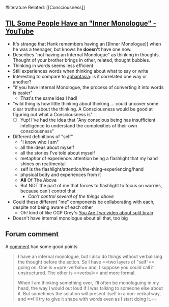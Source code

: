 #literature 
Related: [[Consciousness]]
## [TIL Some People Have an "Inner Monologue" - YouTube](https://www.youtube.com/watch?v=XmTMU39tPgM)
- It's strange that Hank remembers having an [[Inner Monologue]] when he was a teenager, but knows he **doesn't** have one now.
- Describes "not having an Internal Monologue" as thinking in thoughts. Thought of your brother brings in other, related, thought bubbles.
- Thinking in words seems less efficient
- Still experiences words when thinking about what to say or write 
- Interesting to compare to [aphantasia](https://en.wikipedia.org/wiki/Aphantasia): is it correlated one way or another?
- "if you have Internal Monologue, the process of converting it into words is easier"
	- That's the same idea I had!
- "wild thing is how little thinking about thinking ... could uncover some clear truths about the thinking. A Consciousness would be good at figuring out what a Consciousness is"
	- [ ] Yup! I've had the idea that "Any conscious being has insufficient intelligence to understand the complexities of their own consciousness"
- Different definitions of "self"
	- "I know who I am"
	- all the ideas about myself
	- all the stories I've told about myself
	- metaphor of experience: attention being a flashlight that my hand shines on real/mental
	- self is the flashlight/attention/the-thing-experiencing/hand
	- physical body and experiences from it
	- **All** Of The Above
	- But NOT the part of me that forces to flashlight to focus on worries, because can't control that
		- *Can't control several of the things above*
- Could these different "me" components be collaborating with each, despite not being aware of each other
	- Oh! kind of like CGP Grey's [You Are Two video about split brain](https://www.youtube.com/watch?v=wfYbgdo8e-8)
- Doesn't have internal monologue about all that, too big
## Forum comment
A [comment](https://www.reddit.com/r/NoStupidQuestions/comments/1hr31h4/comment/m4ulas4/) had some good points
>I have an internal monologue, but I also do things without verbalising the thought before the action. So I have ==two layers of "self"== going on. One is ==pre-verbal== and, I suppose you could call it unstructured. The other is ==verbal== and more formal.
>
> When I am thinking something over, I'll often be monologuing in my head, the way I would out loud if I was talking to someone else about it. But sometimes the solution will present itself in a non-verbal way, and ==I'll try to give it shape with words even as I start doing it.==
